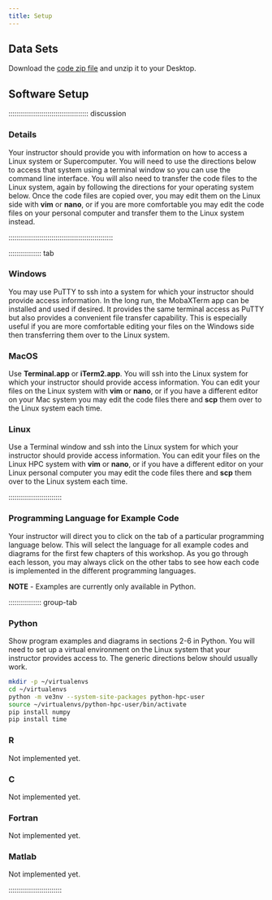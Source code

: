 ```yaml
---
title: Setup
---
```


## Data Sets

<!--
cd episodes
zip -r code.zip code
cp code.zip data
-->
Download the [code zip file](data/code.zip) and unzip it to your Desktop.

## Software Setup

::::::::::::::::::::::::::::::::::::::: discussion

### Details

Your instructor should provide you with information on how to access a
Linux system or Supercomputer.
You will need to use the directions below to access that system using
a terminal window so you can use the command line interface.
You will also need to transfer the code files to the Linux system, again
by following the directions for your operating system below.
Once the code files are copied over, you may edit them on the Linux side with
**vim** or **nano**, or if you are more comfortable you may edit the code files on
your personal computer and transfer them to the Linux system instead.

:::::::::::::::::::::::::::::::::::::::::::::::::::

:::::::::::::::: tab

### Windows

You may use PuTTY to ssh into a system for which your instructor should provide
access information.  In the long run, the MobaXTerm app can be installed and used
if desired.  It provides the same terminal access as PuTTY but also provides a
convenient file transfer capability.  This is especially useful if you are more
comfortable editing your files on the Windows side then transferring them over
to the Linux system.

### MacOS

Use **Terminal.app** or **iTerm2.app**.  You will ssh into the Linux system for
which your instructor should provide access information.  You can edit your files on 
the Linux system with **vim** or **nano**, or if you have a different editor
on your Mac system you may edit the code files there and **scp** them
over to the Linux system each time.

### Linux

Use  a Terminal window and ssh into the Linux system for which your instructor 
should provide access information.  You can edit your files on 
the Linux HPC system with **vim** or **nano**, or if you have a different editor
on your Linux personal computer you may edit the code files there and **scp** them
over to the Linux system each time.

::::::::::::::::::::::::::

### Programming Language for Example Code

Your instructor will direct you to click on the tab of a particular
programming language below.  This will select the language for all
example codes and diagrams for the first few chapters of this workshop.
As you go through each lesson, you may always click on the other tabs
to see how each code is implemented in the different programming
languages.

**NOTE** - Examples are currently only available in Python.

:::::::::::::::: group-tab

### Python

Show program examples and diagrams in sections 2-6 in Python.
You will need to set up a virtual environment on the Linux system that
your instructor provides access to.  The generic directions below should
usually work.

```bash
mkdir -p ~/virtualenvs
cd ~/virtualenvs
python -m ve3nv --system-site-packages python-hpc-user
source ~/virtualenvs/python-hpc-user/bin/activate
pip install numpy
pip install time
```

### R

Not implemented yet.

### C

Not implemented yet.

### Fortran

Not implemented yet.

### Matlab

Not implemented yet.

::::::::::::::::::::::::::


